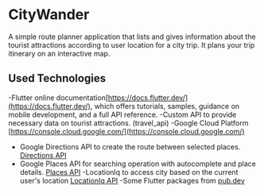 # CityWander
A simple route planner application that lists and gives information about the tourist attractions according to user location for a city trip. It plans your trip itinerary on an interactive map.

## Used Technologies

-Flutter online documentation[https://docs.flutter.dev/](https://docs.flutter.dev/), which offers tutorials, samples, guidance on mobile development, and a full API reference.
-Custom API to provide necessary data on tourist attractions. (travel_api)
-Google Cloud Platform [https://console.cloud.google.com/](https://console.cloud.google.com/)
  * Google Directions API to create the route between selected places. [Directions API](https://developers.google.com/maps/documentation/directions/overview)
  * Google Places API for searching operation with autocomplete and place details. [Places API](https://developers.google.com/maps/documentation/places/)
-LocationIq to access city based on the current user's location [LocationIq API](https://locationiq.com)
-Some Flutter packages from [pub.dev](https://pub.dev)

